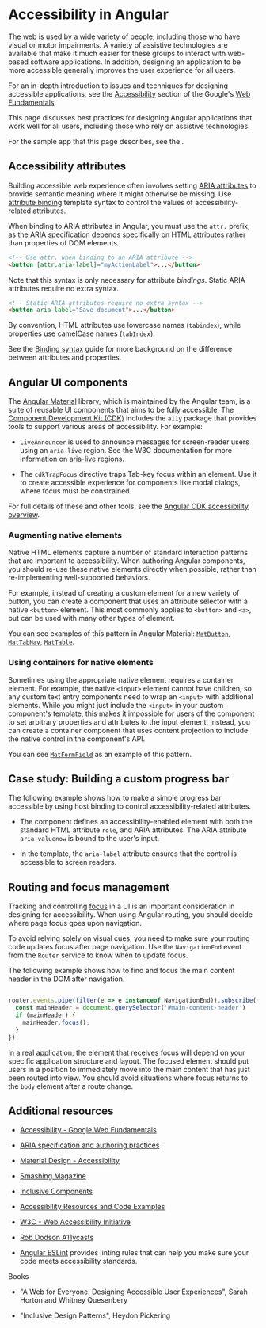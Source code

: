 # Accessibility in Angular

The web is used by a wide variety of people, including those who have visual or motor impairments.
A variety of assistive technologies are available that make it much easier for these groups to
interact with web-based software applications.
In addition, designing an application to be more accessible generally improves the user experience for all users.

For an in-depth introduction to issues and techniques for designing accessible applications, see the [Accessibility](https://developers.google.com/web/fundamentals/accessibility/#what_is_accessibility) section of the Google's [Web Fundamentals](https://developers.google.com/web/fundamentals/).

This page discusses best practices for designing Angular applications that
work well for all users, including those who rely on assistive technologies.

<div class="alert is-helpful">

  For the sample app that this page describes, see the <live-example></live-example>.

</div>

## Accessibility attributes

Building accessible web experience often involves setting [ARIA attributes](https://developers.google.com/web/fundamentals/accessibility/semantics-aria)
to provide semantic meaning where it might otherwise be missing.
Use [attribute binding](guide/attribute-binding) template syntax to control the values of accessibility-related attributes.

When binding to ARIA attributes in Angular, you must use the `attr.` prefix, as the ARIA
specification depends specifically on HTML attributes rather than properties of DOM elements.

```html
<!-- Use attr. when binding to an ARIA attribute -->
<button [attr.aria-label]="myActionLabel">...</button>
```

Note that this syntax is only necessary for attribute _bindings_.
Static ARIA attributes require no extra syntax.

```html
<!-- Static ARIA attributes require no extra syntax -->
<button aria-label="Save document">...</button>
```

<div class="alert is-helpful">

   By convention, HTML attributes use lowercase names (`tabindex`), while properties use camelCase names (`tabIndex`).

   See the [Binding syntax](guide/binding-syntax#html-attribute-vs-dom-property) guide for more background on the difference between attributes and properties.

</div>


## Angular UI components

The [Angular Material](https://material.angular.io/) library, which is maintained by the Angular team, is a suite of reusable UI components that aims to be fully accessible.
The [Component Development Kit (CDK)](https://material.angular.io/cdk/categories) includes the `a11y` package that provides tools to support various areas of accessibility.
For example:

* `LiveAnnouncer` is used to announce messages for screen-reader users using an `aria-live` region. See the W3C documentation for more information on [aria-live regions](https://www.w3.org/WAI/PF/aria-1.1/states_and_properties#aria-live).

* The `cdkTrapFocus` directive traps Tab-key focus within an element. Use it to create accessible experience for components like modal dialogs, where focus must be constrained.

For full details of these and other tools, see the [Angular CDK accessibility overview](https://material.angular.io/cdk/a11y/overview).


### Augmenting native elements

Native HTML elements capture a number of standard interaction patterns that are important to accessibility.
When authoring Angular components, you should re-use these native elements directly when possible, rather than re-implementing well-supported behaviors.

For example, instead of creating a custom element for a new variety of button, you can create a component that uses an attribute selector with a native `<button>` element.
This most commonly applies to `<button>` and `<a>`, but can be used with many other types of element.

You can see examples of this pattern in Angular Material: [`MatButton`](https://github.com/angular/components/blob/50d3f29b6dc717b512dbd0234ce76f4ab7e9762a/src/material/button/button.ts#L67-L69), [`MatTabNav`](https://github.com/angular/components/blob/50d3f29b6dc717b512dbd0234ce76f4ab7e9762a/src/material/tabs/tab-nav-bar/tab-nav-bar.ts#L139), [`MatTable`](https://github.com/angular/components/blob/50d3f29b6dc717b512dbd0234ce76f4ab7e9762a/src/material/table/table.ts#L22).

### Using containers for native elements

Sometimes using the appropriate native element requires a container element.
For example, the native `<input>` element cannot have children, so any custom text entry components need
to wrap an `<input>` with additional elements.
While you might just include the `<input>` in your custom component's template,
this makes it impossible for users of the component to set arbitrary properties and attributes to the input element.
Instead, you can create a container component that uses content projection to include the native control in the
component's API.

You can see [`MatFormField`](https://material.angular.io/components/form-field/overview) as an example of this pattern.

## Case study: Building a custom progress bar

The following example shows how to make a simple progress bar accessible by using host binding to control accessibility-related attributes.

* The component defines an accessibility-enabled element with both the standard HTML attribute `role`, and ARIA attributes. The ARIA attribute `aria-valuenow` is bound to the user's input.

   <code-example path="accessibility/src/app/progress-bar.component.ts" header="src/app/progress-bar.component.ts" region="progressbar-component"></code-example>


* In the template, the `aria-label` attribute ensures that the control is accessible to screen readers.

   <code-example path="accessibility/src/app/app.component.html" header="src/app/app.component.html" region="template"></code-example>


## Routing and focus management

Tracking and controlling [focus](https://developers.google.com/web/fundamentals/accessibility/focus/) in a UI is an important consideration in designing for accessibility.
When using Angular routing, you should decide where page focus goes upon navigation.

To avoid relying solely on visual cues, you need to make sure your routing code updates focus after page navigation.
Use the `NavigationEnd` event from the `Router` service to know when to update
focus.

The following example shows how to find and focus the main content header in the DOM after navigation.

```ts

router.events.pipe(filter(e => e instanceof NavigationEnd)).subscribe(() => {
  const mainHeader = document.querySelector('#main-content-header')
  if (mainHeader) {
    mainHeader.focus();
  }
});

```
In a real application, the element that receives focus will depend on your specific
application structure and layout.
The focused element should put users in a position to immediately move into the main content that has just been routed into view.
You should avoid situations where focus returns to the `body` element after a route change.


## Additional resources

* [Accessibility - Google Web Fundamentals](https://developers.google.com/web/fundamentals/accessibility)

* [ARIA specification and authoring practices](https://www.w3.org/TR/wai-aria/)

* [Material Design - Accessibility](https://material.io/design/usability/accessibility.html)

* [Smashing Magazine](https://www.smashingmagazine.com/search/?q=accessibility)

* [Inclusive Components](https://inclusive-components.design/)

* [Accessibility Resources and Code Examples](https://dequeuniversity.com/resources/)

* [W3C - Web Accessibility Initiative](https://www.w3.org/WAI/people-use-web/)

* [Rob Dodson A11ycasts](https://www.youtube.com/watch?v=HtTyRajRuyY)

* [Angular ESLint](https://github.com/angular-eslint/angular-eslint#functionality) provides linting rules that can help you make sure your code meets accessibility standards.

Books

* "A Web for Everyone: Designing Accessible User Experiences", Sarah Horton and Whitney Quesenbery

* "Inclusive Design Patterns", Heydon Pickering
